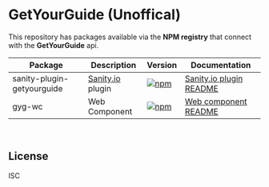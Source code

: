 # GetYourGuide (Unoffical)

This repository has packages available via the **NPM registry** that connect with the **GetYourGuide** api.

| Package                    | Description                                | Version                                                                                                                                       | Documentation                                                              |
| -------------------------- | ------------------------------------------ | --------------------------------------------------------------------------------------------------------------------------------------------- | -------------------------------------------------------------------------- |
| sanity-plugin-getyourguide | [Sanity.io](https://www.sanity.io/) plugin | [![npm](https://img.shields.io/npm/v/sanity-plugin-getyourguide?style=flat-square)](https://www.npmjs.com/package/sanity-plugin-getyourguide) | [Sanity.io plugin README](./packages/sanity-plugin-getyourguide/README.md) |
| gyg-wc                     | Web Component                              | [![npm](https://img.shields.io/npm/v/gyg-wc?style=flat-square)](https://www.npmjs.com/package/gyg-wc)                                         | [Web component README](./packages/gyg-wc/README.md)                        |

&nbsp;

## License

ISC
